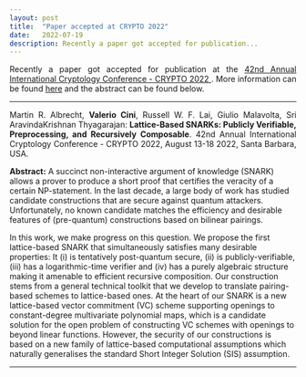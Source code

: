 ```yaml
---
layout: post
title:  "Paper accepted at CRYPTO 2022"
date:   2022-07-19
description: Recently a paper got accepted for publication...
---
```


<p class="blockquote" align="justify">Recently a paper got accepted for publication at the <a href="https://crypto.iacr.org/2022/" target="_blank">42nd Annual International Cryptology Conference - CRYPTO 2022 </a>. More information can be found <a href="https://profet.at/pubs/" target="_blank">here</a> and the abstract can be found below.</p>

<hr> 

<p class="blockquote" align="justify">Martin R. Albrecht, <b>Valerio Cini</b>, Russell W. F. Lai, Giulio Malavolta, Sri
AravindaKrishnan Thyagarajan: <b>Lattice-Based SNARKs: Publicly Verifiable, Preprocessing, and Recursively Composable</b>. 42nd Annual International Cryptology Conference - CRYPTO 2022, August 13-18 2022, Santa Barbara, USA.</p>

<p><b>Abstract:</b> A succinct non-interactive argument of knowledge (SNARK) allows a prover to produce a short proof that certifies the veracity of a certain NP-statement. In the last decade, a large body of work has studied candidate constructions that are secure against quantum attackers. Unfortunately, no known candidate matches the efficiency and desirable features of (pre-quantum) constructions based on bilinear pairings.<br>

In this work, we make progress on this question. We propose the first lattice-based SNARK that simultaneously satisfies many desirable properties: It (i) is tentatively post-quantum secure, (ii) is publicly-verifiable, (iii) has a logarithmic-time verifier and (iv) has a purely algebraic structure making it amenable to efficient recursive composition. Our construction stems from a general technical toolkit that we develop to translate pairing-based schemes to lattice-based ones. At the heart of our SNARK is a new lattice-based vector commitment (VC) scheme supporting openings to constant-degree multivariate polynomial maps, which is a candidate solution for the open problem of constructing VC schemes with openings to beyond linear functions. However, the security of our constructions is based on a new family of lattice-based computational assumptions which naturally generalises the standard Short Integer Solution (SIS) assumption.</p>
<hr>  
